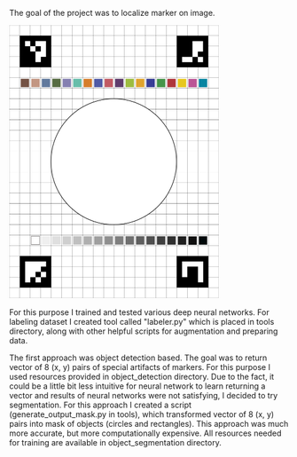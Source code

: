 The goal of the project was to localize marker on image.

<img src="https://github.com/JakubDaleki/bachelor-thesis-scripts/blob/main/Znacznik_v2.png" width="378" height="492" alt="Image of marker"/>

For this purpose I trained and tested various deep neural networks. For labeling dataset I created tool called "labeler.py" which is placed in tools directory, along with other helpful scripts for augmentation and preparing data.

The first approach was object detection based. The goal was to return vector of 8 (x, y) pairs of special artifacts of markers. For this purpose I used resources provided in object_detection directory.
Due to the fact, it could be a little bit less intuitive for neural network to learn returning a vector and results of neural networks were not satisfying, I decided to try segmentation. For this approach I created a script (generate_output_mask.py in tools), which transformed vector of 8 (x, y) pairs into mask of objects (circles and rectangles). This approach was much more accurate, but more computationally expensive. All resources needed for training are available in object_segmentation directory.

